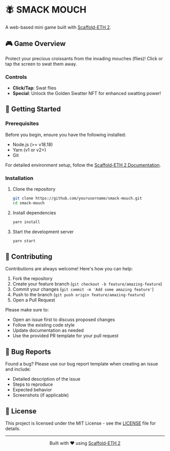 # 🪰 SMACK MOUCH

A web-based mini game built with [Scaffold-ETH 2](https://github.com/scaffold-eth/scaffold-eth-2).

## 🎮 Game Overview

Protect your precious croissants from the invading mouches (flies)! Click or tap the screen to swat them away.

### Controls
- **Click/Tap**: Swat flies
- **Special**: Unlock the Golden Swatter NFT for enhanced swatting power!

## 🚀 Getting Started

### Prerequisites

Before you begin, ensure you have the following installed:
- Node.js (>= v18.18)
- Yarn (v1 or v2+)
- Git

For detailed environment setup, follow the [Scaffold-ETH 2 Documentation](https://github.com/scaffold-eth/scaffold-eth-2#requirements).

### Installation

1. Clone the repository
    ```bash
    git clone https://github.com/yourusername/smack-mouch.git
    cd smack-mouch
    ```
2. Install dependencies
    ```bash
    yarn install
    ```

3. Start the development server
    ```bash
    yarn start  
    ```

## 🤝 Contributing

Contributions are always welcome! Here's how you can help:

1. Fork the repository
2. Create your feature branch (`git checkout -b feature/amazing-feature`)
3. Commit your changes (`git commit -m 'Add some amazing feature'`)
4. Push to the branch (`git push origin feature/amazing-feature`)
5. Open a Pull Request

Please make sure to:
- Open an issue first to discuss proposed changes
- Follow the existing code style
- Update documentation as needed
- Use the provided PR template for your pull request

## 🐛 Bug Reports

Found a bug? Please use our bug report template when creating an issue and include:
- Detailed description of the issue
- Steps to reproduce
- Expected behavior
- Screenshots (if applicable)

## 📄 License

This project is licensed under the MIT License - see the [LICENSE](LICENSE) file for details.

---

<p align="center">
  Built with ❤️ using <a href="https://github.com/scaffold-eth/scaffold-eth-2">Scaffold-ETH 2</a>
</p>